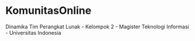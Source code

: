 # KomunitasOnline
Dinamika Tim Perangkat Lunak - Kelompok 2 - Magister Teknologi Informasi - Universitas Indonesia
